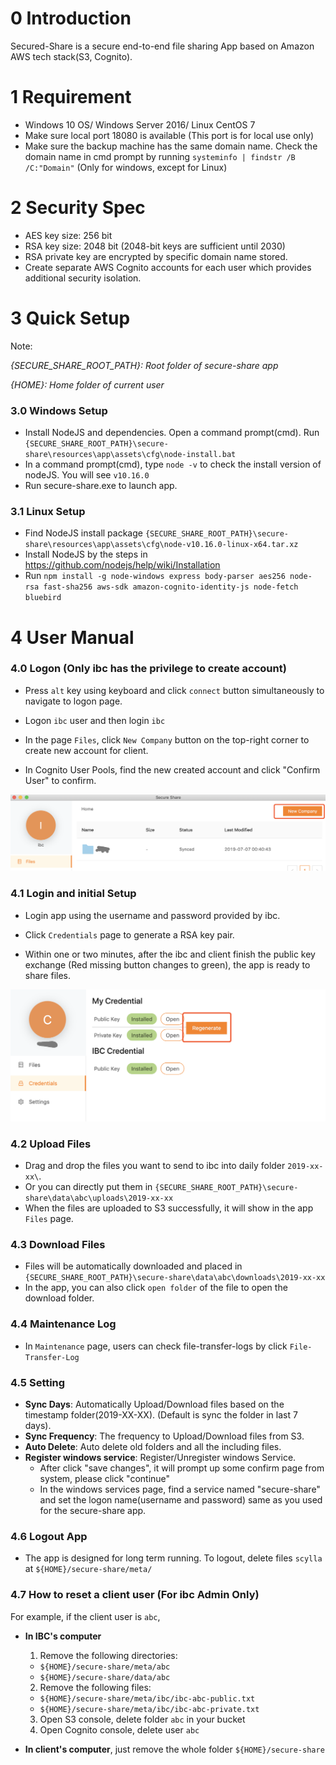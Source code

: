 # 0 Introduction

Secured-Share is a secure end-to-end file sharing App based on Amazon AWS tech stack(S3, Cognito).

# 1 Requirement

- Windows 10 OS/ Windows Server 2016/ Linux CentOS 7
- Make sure local port 18080 is available (This port is for local use only)
- Make sure the backup machine has the same domain name. Check the domain name in cmd prompt by running ```systeminfo | findstr /B /C:"Domain"``` (Only for windows, except for Linux)

# 2 Security Spec

- AES key size: 256 bit
- RSA key size: 2048 bit (2048-bit keys are sufficient until 2030)
- RSA private key are encrypted by specific domain name stored.
- Create separate AWS Cognito accounts for each user which provides additional security isolation.

# 3 Quick Setup

Note:

*{SECURE_SHARE_ROOT_PATH}: Root folder of secure-share app*

*{HOME}: Home folder of current user*

### 3.0 Windows Setup

- Install NodeJS and dependencies. Open a command prompt(cmd). Run ```{SECURE_SHARE_ROOT_PATH}\secure-share\resources\app\assets\cfg\node-install.bat```
- In a command prompt(cmd), type `node -v` to check the install version of nodeJS. You will see `v10.16.0`
- Run secure-share.exe to launch app.

### 3.1 Linux Setup

- Find NodeJS install package ```{SECURE_SHARE_ROOT_PATH}\secure-share\resources\app\assets\cfg\node-v10.16.0-linux-x64.tar.xz```
- Install NodeJS by the steps in https://github.com/nodejs/help/wiki/Installation
- Run `npm install -g node-windows express body-parser aes256 node-rsa fast-sha256 aws-sdk amazon-cognito-identity-js node-fetch bluebird`


# 4 User Manual

### 4.0 Logon (Only ibc has the privilege to create account)

- Press `alt` key using keyboard and click `connect` button simultaneously to navigate to logon page.

- Logon `ibc` user and then login `ibc`

- In the page `Files`, click `New Company` button on the top-right corner to create new account for client.

- In Cognito User Pools, find the new created account and click "Confirm User" to confirm.

![new-company.png](asset/new-company.png)


### 4.1 Login and initial Setup

- Login app using the username and password provided by ibc.

- Click `Credentials` page to generate a RSA key pair.

- Within one or two minutes, after the ibc and client finish the public key exchange (Red missing button changes to green), the app is ready to share files.

![generate-credential.png](asset/generate-credential.png)


### 4.2 Upload Files

- Drag and drop the files you want to send to ibc into daily folder `2019-xx-xx\`.
- Or you can directly put them in `{SECURE_SHARE_ROOT_PATH}\secure-share\data\abc\uploads\2019-xx-xx`
- When the files are uploaded to S3 successfully, it will show in the app `Files` page.

### 4.3 Download Files

- Files will be automatically downloaded and placed in `{SECURE_SHARE_ROOT_PATH}\secure-share\data\abc\downloads\2019-xx-xx`
- In the app, you can also click `open folder` of the file to open the download folder.

### 4.4 Maintenance Log

- In `Maintenance` page, users can check file-transfer-logs by click `File-Transfer-Log`

### 4.5 Setting

- **Sync Days**: Automatically Upload/Download files based on the timestamp folder(2019-XX-XX). (Default is sync the folder in last 7 days).
- **Sync Frequency**: The frequency to Upload/Download files from S3.
- **Auto Delete**: Auto delete old folders and all the including files.
- **Register windows service**: Register/Unregister windows Service.
    - After click "save changes", it will prompt up some confirm page from system, please click "continue"
    - In the windows services page, find a service named "secure-share" and set the logon name(username and password) same as you used for the secure-share app.

### 4.6 Logout App

- The app is designed for long term running. To logout, delete files `scylla` at `${HOME}/secure-share/meta/`

### 4.7 How to reset a client user (For ibc Admin Only)

For example, if the client user is `abc`,

- **In IBC's computer**
  1. Remove the following directories:
    - `${HOME}/secure-share/meta/abc`
    - `${HOME}/secure-share/data/abc`
  2. Remove the following files:
    - `${HOME}/secure-share/meta/ibc/ibc-abc-public.txt`
    - `${HOME}/secure-share/meta/ibc/ibc-abc-private.txt`
  3. Open S3 console, delete folder `abc` in your bucket
  4. Open Cognito console, delete user `abc`

- **In client's computer**, just remove the whole folder `${HOME}/secure-share`
